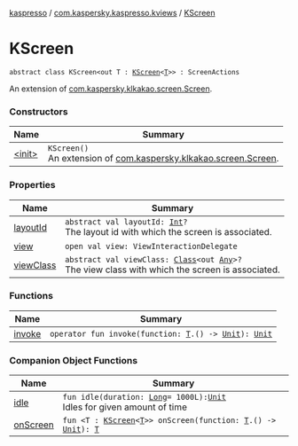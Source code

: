[kaspresso](../../index.md) / [com.kaspersky.kaspresso.kviews](../index.md) / [KScreen](./index.md)

# KScreen

`abstract class KScreen<out T : `[`KScreen`](./index.md)`<`[`T`](index.md#T)`>> : ScreenActions`

An extension of [com.kaspersky.klkakao.screen.Screen](#).

### Constructors

| Name | Summary |
|---|---|
| [&lt;init&gt;](-init-.md) | `KScreen()`<br>An extension of [com.kaspersky.klkakao.screen.Screen](#). |

### Properties

| Name | Summary |
|---|---|
| [layoutId](layout-id.md) | `abstract val layoutId: `[`Int`](https://kotlinlang.org/api/latest/jvm/stdlib/kotlin/-int/index.html)`?`<br>The layout id with which the screen is associated. |
| [view](view.md) | `open val view: ViewInteractionDelegate` |
| [viewClass](view-class.md) | `abstract val viewClass: `[`Class`](https://developer.android.com/reference/java/lang/Class.html)`<out `[`Any`](https://kotlinlang.org/api/latest/jvm/stdlib/kotlin/-any/index.html)`>?`<br>The view class with which the screen is associated. |

### Functions

| Name | Summary |
|---|---|
| [invoke](invoke.md) | `operator fun invoke(function: `[`T`](index.md#T)`.() -> `[`Unit`](https://kotlinlang.org/api/latest/jvm/stdlib/kotlin/-unit/index.html)`): `[`Unit`](https://kotlinlang.org/api/latest/jvm/stdlib/kotlin/-unit/index.html) |

### Companion Object Functions

| Name | Summary |
|---|---|
| [idle](idle.md) | `fun idle(duration: `[`Long`](https://kotlinlang.org/api/latest/jvm/stdlib/kotlin/-long/index.html)` = 1000L): `[`Unit`](https://kotlinlang.org/api/latest/jvm/stdlib/kotlin/-unit/index.html)<br>Idles for given amount of time |
| [onScreen](on-screen.md) | `fun <T : `[`KScreen`](./index.md)`<`[`T`](on-screen.md#T)`>> onScreen(function: `[`T`](on-screen.md#T)`.() -> `[`Unit`](https://kotlinlang.org/api/latest/jvm/stdlib/kotlin/-unit/index.html)`): `[`T`](on-screen.md#T) |
